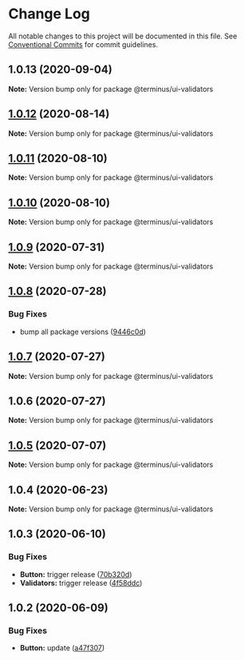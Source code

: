# Change Log

All notable changes to this project will be documented in this file.
See [Conventional Commits](https://conventionalcommits.org) for commit guidelines.

## 1.0.13 (2020-09-04)

**Note:** Version bump only for package @terminus/ui-validators





## [1.0.12](https://github.com/GetTerminus/terminus-oss/compare/@terminus/ui-validators@1.0.11...@terminus/ui-validators@1.0.12) (2020-08-14)

**Note:** Version bump only for package @terminus/ui-validators

## [1.0.11](https://github.com/GetTerminus/terminus-oss/compare/@terminus/ui-validators@1.0.10...@terminus/ui-validators@1.0.11) (2020-08-10)

**Note:** Version bump only for package @terminus/ui-validators

## [1.0.10](https://github.com/GetTerminus/terminus-oss/compare/@terminus/ui-validators@1.0.9...@terminus/ui-validators@1.0.10) (2020-08-10)

**Note:** Version bump only for package @terminus/ui-validators

## [1.0.9](https://github.com/GetTerminus/terminus-oss/compare/@terminus/ui-validators@1.0.8...@terminus/ui-validators@1.0.9) (2020-07-31)

**Note:** Version bump only for package @terminus/ui-validators

## [1.0.8](https://github.com/GetTerminus/terminus-oss/compare/@terminus/ui-validators@1.0.7...@terminus/ui-validators@1.0.8) (2020-07-28)

### Bug Fixes

* bump all package versions ([9446c0d](https://github.com/GetTerminus/terminus-oss/commit/9446c0d5cde3bd693cfba7cabbfd2db443a47b00))

## [1.0.7](https://github.com/GetTerminus/terminus-oss/compare/@terminus/ui-validators@1.0.6...@terminus/ui-validators@1.0.7) (2020-07-27)

**Note:** Version bump only for package @terminus/ui-validators

## 1.0.6 (2020-07-27)

**Note:** Version bump only for package @terminus/ui-validators

## [1.0.5](https://github.com/GetTerminus/terminus-oss/compare/@terminus/ui-validators@1.0.4...@terminus/ui-validators@1.0.5) (2020-07-07)

**Note:** Version bump only for package @terminus/ui-validators

## 1.0.4 (2020-06-23)

**Note:** Version bump only for package @terminus/ui-validators

## 1.0.3 (2020-06-10)

### Bug Fixes

* **Button:** trigger release ([70b320d](https://github.com/GetTerminus/terminus-oss/commit/70b320d072a25a581451da86be72c1f5fce26398))
* **Validators:** trigger release ([4f58ddc](https://github.com/GetTerminus/terminus-oss/commit/4f58ddc9dc6f16e9e124b5a318e5559ac790eb90))

## 1.0.2 (2020-06-09)

### Bug Fixes

* **Button:** update ([a47f307](https://github.com/GetTerminus/terminus-oss/commit/a47f30757b9216d6ee76788c117e76eacf5289e5))
